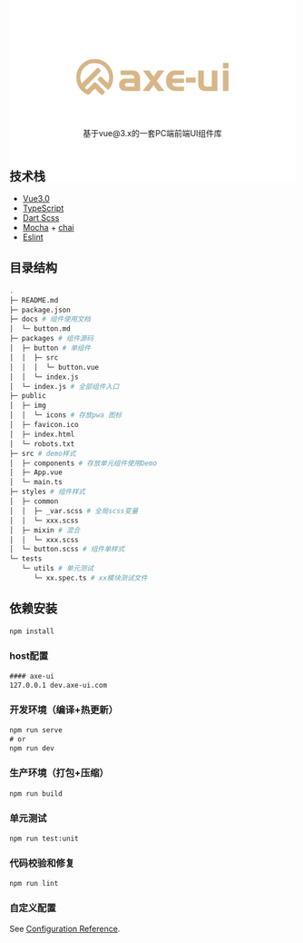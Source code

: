 <!-- # axe-ui -->
<div style="text-align:center; margin: -100px 0">
   <img src="./src/assets/images/logo.svg">
</div>

<div style="text-align:center;margin-bottom: 50px">
   基于vue@3.x的一套PC端前端UI组件库
</div>

## 技术栈
* [Vue3.0](https://cn.vuejs.org/)
* [TypeScript](https://www.tslang.cn/)
* [Dart Scss](https://sass-lang.com/)
* [Mocha](https://mochajs.org/) + [chai](https://www.chaijs.com/)
* [Eslint](https://eslint.bootcss.com/)

## 目录结构
```bash
.
├─ README.md
├─ package.json
├─ docs # 组件使用文档
│  └─ button.md
├─ packages # 组件源码
│  ├─ button # 单组件
│  │  ├─ src
│  │  │  └─ button.vue
│  │  └─ index.js
│  └─ index.js # 全部组件入口
├─ public
│  ├─ img
│  │  └─ icons # 存放pwa 图标
│  ├─ favicon.ico
│  ├─ index.html
│  └─ robots.txt
├─ src # demo样式
│  ├─ components # 存放单元组件使用Demo
│  ├─ App.vue
│  └─ main.ts
├─ styles # 组件样式
│  ├─ common
│  │  ├─ _var.scss # 全局scss变量
│  │  └─ xxx.scss
│  ├─ mixin # 混合
│  │  └─ xxx.scss
│  └─ button.scss # 组件单样式
└─ tests
   └─ utils # 单元测试
      └─ xx.spec.ts # xx模块测试文件
```
## 依赖安装
```
npm install
```
### host配置
```
#### axe-ui
127.0.0.1 dev.axe-ui.com
```
### 开发环境（编译+热更新）
```
npm run serve
# or
npm run dev
```

### 生产环境（打包+压缩）
```
npm run build
```

### 单元测试
```
npm run test:unit
```

### 代码校验和修复
```
npm run lint
```

### 自定义配置
See [Configuration Reference](https://cli.vuejs.org/config/).

